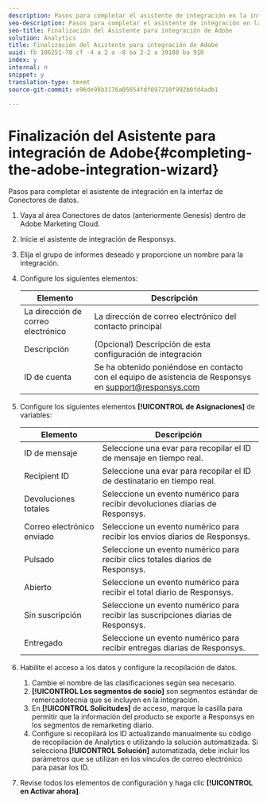 ```yaml
---
description: Pasos para completar el asistente de integración en la interfaz de Conectores de datos.
seo-description: Pasos para completar el asistente de integración en la interfaz de Conectores de datos.
seo-title: Finalización del Asistente para integración de Adobe
solution: Analytics
title: Finalización del Asistente para integración de Adobe
uuid: fb 106251-78 cf -4 a 2 a -8 ba 2-2 a 39188 ba 910
index: y
internal: n
snippet: y
translation-type: tm+mt
source-git-commit: e96de98b3176a05654fdf697210f992b0fd4adb1

---
```



# Finalización del Asistente para integración de Adobe{#completing-the-adobe-integration-wizard}

Pasos para completar el asistente de integración en la interfaz de Conectores de datos.

1. Vaya al área Conectores de datos (anteriormente Genesis) dentro de Adobe Marketing Cloud.
1. Inicie el asistente de integración de Responsys.
1. Elija el grupo de informes deseado y proporcione un nombre para la integración.
1. Configure los siguientes elementos:

   | Elemento | Descripción |
   |---|---|
   | La dirección de correo electrónico | La dirección de correo electrónico del contacto principal |
   | Descripción | (Opcional) Descripción de esta configuración de integración |
   | ID de cuenta | Se ha obtenido poniéndose en contacto con el equipo de asistencia de Responsys en support@responsys.com |

1. Configure los siguientes elementos **[!UICONTROL de Asignaciones]** de variables:

   | Elemento | Descripción |
   |---|---|
   | ID de mensaje | Seleccione una evar para recopilar el ID de mensaje en tiempo real. |
   | Recipient ID | Seleccione una evar para recopilar el ID de destinatario en tiempo real. |
   | Devoluciones totales | Seleccione un evento numérico para recibir devoluciones diarias de Responsys. |
   | Correo electrónico enviado | Seleccione un evento numérico para recibir los envíos diarios de Responsys. |
   | Pulsado | Seleccione un evento numérico para recibir clics totales diarios de Responsys. |
   | Abierto | Seleccione un evento numérico para recibir el total diario de Responsys. |
   | Sin suscripción | Seleccione un evento numérico para recibir las suscripciones diarias de Responsys. |
   | Entregado | Seleccione un evento numérico para recibir entregas diarias de Responsys. |

1. Habilite el acceso a los datos y configure la recopilación de datos.
   1. Cambie el nombre de las clasificaciones según sea necesario.
   1. **[!UICONTROL Los segmentos de socio]** son segmentos estándar de remercadotecnia que se incluyen en la integración.
   1. En **[!UICONTROL Solicitudes]** de acceso, marque la casilla para permitir que la información del producto se exporte a Responsys en los segmentos de remarketing diario.
   1. Configure si recopilará los ID actualizando manualmente su código de recopilación de Analytics o utilizando la solución automatizada. Si selecciona **[!UICONTROL Solución]** automatizada, debe incluir los parámetros que se utilizan en los vínculos de correo electrónico para pasar los ID.
1. Revise todos los elementos de configuración y haga clic **[!UICONTROL en Activar ahora]**.
